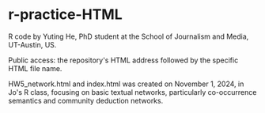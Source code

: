 # r-practice-HTML
R code by Yuting He, PhD student at the School of Journalism and Media, UT-Austin, US.

Public access: the repository's HTML address followed by the specific HTML file name.

HW5_network.html and index.html was created on November 1, 2024, in Jo's R class, focusing on basic textual networks, particularly co-occurrence semantics and community deduction networks.
